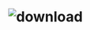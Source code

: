 # ![download](https://github.com/dridslash/inception/assets/63309639/1ba077db-476e-400f-ae66-edd8ebdaac3f)
